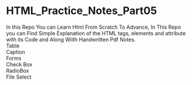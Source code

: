 # HTML_Practice_Notes_Part05
In this Repo You can Learn Html From Scratch To Advance, In This Repo you can Find Simple Explanation of the HTML tags, elements and attribute with its Code and Along Wiith Handwritten Pdf Notes.
<br>
Table<br>
Caption<br>
Forms<br>
Check Box<br>
RadioBox<br>
File Select
